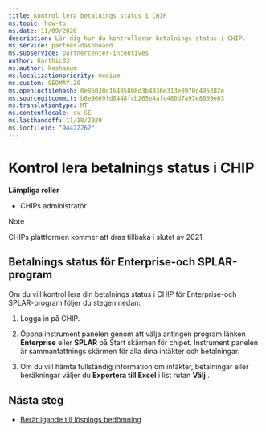 ```yaml
---
title: Kontrol lera betalnings status i CHIP
ms.topic: how-to
ms.date: 11/09/2020
description: Lär dig hur du kontrollerar betalnings status i CHIP.
ms.service: partner-dashboard
ms.subservice: partnercenter-incentives
author: Karthic83
ms.author: kashanum
ms.localizationpriority: medium
ms.custom: SEOMAY.20
ms.openlocfilehash: 0e86030c16405808d3b4036e313e8970c495382e
ms.sourcegitcommit: b8e9609fd6448fcb265e4afc480d7a97e8009e63
ms.translationtype: MT
ms.contentlocale: sv-SE
ms.lasthandoff: 11/10/2020
ms.locfileid: "94422262"
---
```

# <a name="check-payment-status-in-chip"></a>Kontrol lera betalnings status i CHIP

**Lämpliga roller**

- CHIPs administratör

>[!NOTE]
>CHIPs plattformen kommer att dras tillbaka i slutet av 2021.

## <a name="payment-status-for-the-enterprise-and-splar-programs"></a>Betalnings status för Enterprise-och SPLAR-program

Om du vill kontrol lera din betalnings status i CHIP för Enterprise-och SPLAR-program följer du stegen nedan:

1. Logga in på CHIP.
 
1. Öppna instrument panelen genom att välja antingen program länken **Enterprise** eller **SPLAR** på Start skärmen för chipet. Instrument panelen är sammanfattnings skärmen för alla dina intäkter och betalningar.
 
1. Om du vill hämta fullständig information om intäkter, betalningar eller beräkningar väljer du  **Exportera till Excel** i list rutan **Välj** .

## <a name="next-steps"></a>Nästa steg

- [Berättigande till lösnings bedömning](chip-solution-assessment.md) 
